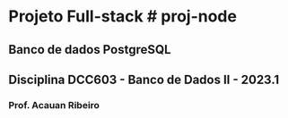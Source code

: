 # Projeto Full-stack # proj-node
## Banco de dados PostgreSQL
## Disciplina DCC603 - Banco de Dados II - 2023.1
### Prof. Acauan Ribeiro
